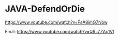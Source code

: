 # JAVA-DefendOrDie
https://www.youtube.com/watch?v=FsA8imG7Nbw

Final:
https://www.youtube.com/watch?v=QRiiZZAc1VI
